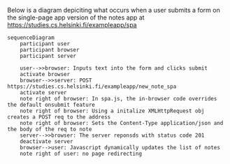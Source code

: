 Below is a diagram depiciting what occurs when a user submits a form on the single-page 
app version of the notes app at https://studies.cs.helsinki.fi/exampleapp/spa 

```mermaid
sequenceDiagram
    participant user
    participant browser
    participant server

    user-->>browser: Inputs text into the form and clicks submit
    activate browser
    browser-->>server: POST https://studies.cs.helsinki.fi/exampleapp/new_note_spa
    activate server    
    note right of browser: In spa.js, the in-browser code overrides the default onsubmit feature
    note right of browser: Using a initalize XMLHttpRequest obj creates a POST req to the address
    note right of browser: Sets the Content-Type application/json and the body of the req to note
    server-->>browser: The server reponsds with status code 201
    deactivate server
    browser-->user: Javascript dynamically updates the list of notes
    note right of user: no page redirecting
```